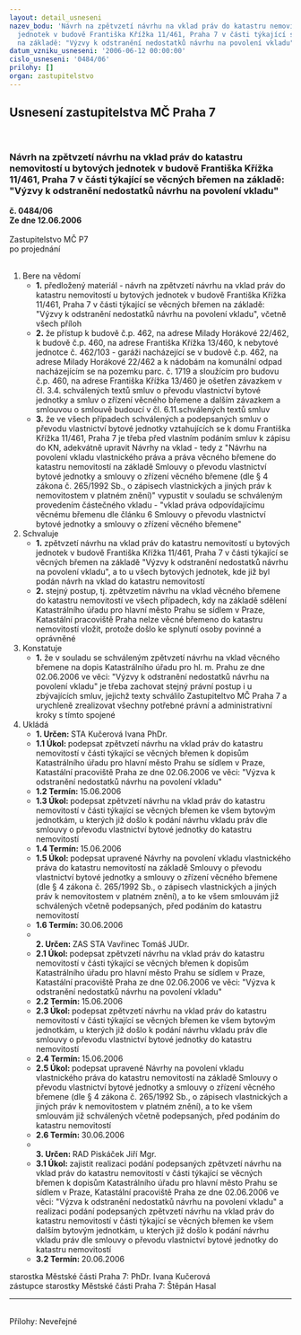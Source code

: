 ```yaml
---
layout: detail_usneseni
nazev_bodu: 'Návrh na zpětvzetí návrhu na vklad práv do katastru nemovitostí u bytových
  jednotek v budově Františka Křížka 11/461, Praha 7 v části týkající se věcných břemen
  na základě: "Výzvy k odstranění nedostatků návrhu na povolení vkladu" '
datum_vzniku_usneseni: '2006-06-12 00:00:00'
cislo_usneseni: '0484/06'
prilohy: []
organ: zastupitelstvo
---
```

<div id="ucUsn_pList" class="usn">
	<span><h2>Usnesení zastupitelstva MČ Praha 7 </h2>
<br></span><div class="standBody">
<span><h3>Návrh na zpětvzetí návrhu na vklad práv do katastru nemovitostí u bytových jednotek v budově Františka Křížka 11/461, Praha 7 v části týkající se věcných břemen na základě: "Výzvy k odstranění nedostatků návrhu na povolení vkladu" </h3></span><div class="center">
		<strong>č. 0484/06</strong><br>
	</div>
<div class="center">
		<strong>Ze dne 12.06.2006</strong><br><br>
	</div>Zastupitelstvo MČ P7<br> po projednání<br><br><ol>
<li>Bere na vědomí<ul>
<li>
<strong>1.</strong> předložený materiál - návrh na zpětvzetí návrhu na vklad práv do katastru nemovitostí u bytových jednotek v budově Františka Křížka 11/461, Praha 7 v části týkající se věcných břemen na základě: "Výzvy k odstranění nedostatků návrhu na povolení vkladu", včetně všech příloh </li>
<li>
<strong>2.</strong> že přístup k budově č.p. 462, na adrese Milady Horákové 22/462, k budově č.p. 460, na adrese Františka Křížka 13/460, k nebytové jednotce č. 462/103 - garáži nacházející se v budově č.p. 462, na adrese Milady Horákové 22/462 a k nádobám na komunální odpad nacházejícím se na pozemku parc. č. 1719 a sloužícím pro budovu č.p. 460, na adrese Františka Křížka 13/460 je ošetřen závazkem v čl. 3.4. schválených textů smluv o převodu vlastnictví bytové jednotky a smluv o zřízení věcného břemene a dalším závazkem a smlouvou o smlouvě budoucí v čl. 6.11.schválených textů smluv  </li>
<li>
<strong>3.</strong> že ve všech případech schválených a podepsaných smluv o převodu vlastnictví bytové jednotky vztahujících se k domu Františka Křížka 11/461, Praha 7 je třeba před vlastním podáním smluv k zápisu do KN, adekvátně upravit Návrhy na vklad - tedy z "Návrhu na povolení vkladu vlastnického  práva a práva věcného břemene do katastru nemovitostí na základě Smlouvy o převodu vlastnictví  bytové jednotky a smlouvy o zřízení věcného břemene (dle § 4 zákona č. 265/1992 Sb., o zápisech vlastnických a jiných práv k nemovitostem v platném znění)" vypustit v souladu se schváleným  provedením částečného vkladu - "vklad práva odpovídajícímu věcnému břemenu dle článku 6 Smlouvy o převodu vlastnictví bytové jednotky a smlouvy o zřízení věcného břemene" </li>
</ul>
</li>
<li>Schvaluje<ul>
<li>
<strong>1.</strong> zpětvzetí návrhu na vklad práv do katastru nemovitostí u bytových jednotek v budově Františka Křížka 11/461, Praha 7 v části týkající se věcných břemen na základě "Výzvy k odstranění nedostatků návrhu na povolení vkladu", a to u všech bytových jednotek, kde již byl podán návrh na vklad do katastru nemovitostí</li>
<li>
<strong>2.</strong> stejný postup, tj. zpětvzetím návrhu na vklad věcného břemene do katastru nemovitostí ve všech případech, kdy na základě sdělení Katastrálního úřadu pro hlavní město Prahu se sídlem v Praze, Katastální pracoviště Praha nelze věcné břemeno do katastru nemovitostí vložit, protože došlo ke splynutí osoby povinné a oprávněné</li>
</ul>
</li>
<li>Konstatuje<ul><li>
<strong>1.</strong> že v souladu se schváleným zpětvzetí návrhu na vklad věcného břemene na dopis Katastrálního úřadu pro hl. m. Prahu ze dne 02.06.2006 ve věci: "Výzvy k odstranění nedostatků návrhu na povolení vkladu" je třeba zachovat stejný právní postup i u zbývajících smluv, jejichž texty schválilo Zastupiteltvo MČ Praha 7 a urychleně zrealizovat všechny potřebné právní a administrativní kroky s tímto spojené </li></ul>
</li>
<li>Ukládá<ul>
<li>
<strong>1. Určen: </strong>STA Kučerová Ivana PhDr.</li>
<li>
<strong>1.1 Úkol: </strong>podepsat zpětvzetí návrhu na vklad práv do katastru nemovitostí v části týkající se věcných břemen k dopisům Katastrálního úřadu pro hlavní město Prahu se sídlem v Praze, Katastální pracoviště Praha ze dne 02.06.2006 ve věci: "Výzva k odstranění nedostatků návrhu na povolení vkladu"</li>
<li>
<strong>1.2 Termín: </strong>15.06.2006</li>
<li>
<strong>1.3 Úkol: </strong>podepsat zpětvzetí návrhu na vklad práv do katastru nemovitostí v části týkající se věcných břemen ke všem bytovým jednotkám, u kterých již došlo k podání návrhu vkladu práv dle smlouvy o převodu vlastnictví bytové jednotky do katastru nemovitostí </li>
<li>
<strong>1.4 Termín: </strong>15.06.2006</li>
<li>
<strong>1.5 Úkol: </strong>podepsat upravené Návrhy na povolení vkladu vlastnického  práva do katastru nemovitostí na základě Smlouvy o převodu vlastnictví  bytové jednotky a smlouvy o zřízení věcného břemene (dle § 4 zákona č. 265/1992 Sb., o zápisech vlastnických a jiných práv k nemovitostem v platném znění), a to ke všem smlouvám již schválených včetně podepsaných, před podáním do katastru nemovitostí</li>
<li>
<strong>1.6 Termín: </strong>30.06.2006</li>
<li>
<strong><br>2. Určen: </strong>ZAS STA Vavřinec Tomáš JUDr.</li>
<li>
<strong>2.1 Úkol: </strong>podepsat zpětvzetí návrhu na vklad práv do katastru nemovitostí v části týkající se věcných břemen k dopisům Katastrálního úřadu pro hlavní město Prahu se sídlem v Praze, Katastální pracoviště Praha ze dne 02.06.2006 ve věci: "Výzva k odstranění nedostatků návrhu na povolení vkladu"</li>
<li>
<strong>2.2 Termín: </strong>15.06.2006</li>
<li>
<strong>2.3 Úkol: </strong>podepsat zpětvzetí návrhu na vklad práv do katastru nemovitostí v části týkající se věcných břemen ke všem bytovým jednotkám, u kterých již došlo k podání návrhu vkladu práv dle smlouvy o převodu vlastnictví bytové jednotky do katastru nemovitostí </li>
<li>
<strong>2.4 Termín: </strong>15.06.2006</li>
<li>
<strong>2.5 Úkol: </strong>podepsat upravené Návrhy na povolení vkladu vlastnického  práva do katastru nemovitostí na základě Smlouvy o převodu vlastnictví  bytové jednotky a smlouvy o zřízení věcného břemene (dle § 4 zákona č. 265/1992 Sb., o zápisech vlastnických a jiných práv k nemovitostem v platném znění), a to ke všem smlouvám již schválených včetně podepsaných, před podáním do katastru nemovitostí</li>
<li>
<strong>2.6 Termín: </strong>30.06.2006</li>
<li>
<strong><br>3. Určen: </strong>RAD Piskáček Jiří Mgr.</li>
<li>
<strong>3.1 Úkol: </strong>zajistit realizaci podání podepsaných zpětvzetí návrhu na vklad práv do katastru nemovitostí v části týkající se věcných břemen k dopisům Katastrálního úřadu pro hlavní město Prahu se sídlem v Praze, Katastální pracoviště Praha ze dne 02.06.2006 ve věci: "Výzva k odstranění nedostatků návrhu na povolení vkladu" a realizaci podání podepsaných zpětvzetí návrhu na vklad práv do katastru nemovitostí v části týkající se věcných břemen ke všem dalším bytovým jednotkám, u kterých již došlo k podání návrhu vkladu práv dle smlouvy o převodu vlastnictví bytové jednotky do katastru nemovitostí  </li>
<li>
<strong>3.2 Termín: </strong>20.06.2006</li>
</ul>
</li>
</ol>starostka Městské části Praha 7: PhDr. Ivana Kučerová<br>zástupce starostky Městské části Praha 7: Štěpán Hasal<hr>
<br>Přílohy: Neveřejné</div>
</div>